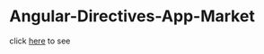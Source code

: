 # Angular-Directives-App-Market

click <a href="https://elthask.github.io/Angular-Directives-App-Market/.">here</a> to see
